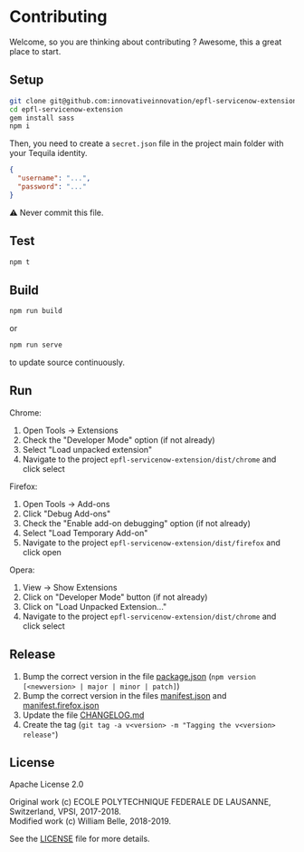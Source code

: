 Contributing
============

Welcome, so you are thinking about contributing ?
Awesome, this a great place to start.

Setup
-----

```bash
git clone git@github.com:innovativeinnovation/epfl-servicenow-extension.git
cd epfl-servicenow-extension
gem install sass
npm i
```

Then, you need to create a `secret.json` file in the project main folder with
your Tequila identity.

```json
{
  "username": "...",
  "password": "..."
}
```

:warning: Never commit this file.

Test
----

```bash
npm t
```

Build
-----

```bash
npm run build
```

or

```bash
npm run serve
```

to update source continuously.

Run
---

Chrome:

  1. Open Tools -> Extensions
  2. Check the "Developer Mode" option (if not already)
  3. Select "Load unpacked extension"
  4. Navigate to the project `epfl-servicenow-extension/dist/chrome` and click
     select

Firefox:

  1. Open Tools -> Add-ons
  2. Click "Debug Add-ons"
  3. Check the "Enable add-on debugging" option (if not already)
  4. Select "Load Temporary Add-on"
  5. Navigate to the project `epfl-servicenow-extension/dist/firefox` and
     click open

Opera:

  1. View -> Show Extensions
  2. Click on "Developer Mode" button (if not already)
  3. Click on "Load Unpacked Extension..."
  4. Navigate to the project `epfl-servicenow-extension/dist/chrome` and
     click select

Release
-------

  1. Bump the correct version in the file [package.json](package.json)
     (`npm version [<newversion> | major | minor | patch]`)
  2. Bump the correct version in the files [manifest.json](src/manifest.json)
     and [manifest.firefox.json](src/manifest.firefox.json)
  3. Update the file [CHANGELOG.md](CHANGELOG.md)
  4. Create the tag (`git tag -a v<version> -m "Tagging the v<version> release"`)

License
-------

Apache License 2.0

Original work (c) ECOLE POLYTECHNIQUE FEDERALE DE LAUSANNE, Switzerland, VPSI, 2017-2018.  
Modified work (c) William Belle, 2018-2019.

See the [LICENSE](LICENSE) file for more details.
